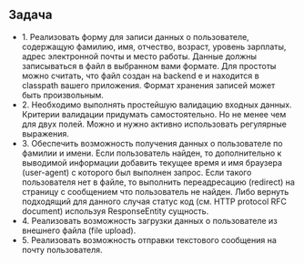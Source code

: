 <h2> Задача </h2>
<p>
  <ul>
    <li>  
  1.	Реализовать форму для записи данных о пользователе, содержащую фамилию, имя, отчество, возраст, уровень зарплаты, адрес электронной почты и место работы. Данные должны записываться в файл в выбранном вами формате. Для простоты можно считать, что файл создан на backend e и находится в classpath вашего приложения. Формат хранения записей может быть произвольным. </li>
    <li>  
  2.	Необходимо выполнять простейшую валидацию входных данных. Критерии валидации придумать самостоятельно. Но не менее чем для двух полей. Можно и нужно активно использовать регулярные выражения. </li>
    <li>
  3.	Обеспечить возможность получения данных о пользователе по фамилии и имени. Если пользователь найден, то дополнительно к выводимой информации добавить текущее время и имя браузера (user-agent) с которого был выполнен запрос. Если такого пользователя нет в файле, то выполнить переадресацию (redirect) на страницу с сообщением что пользователь не найден. Либо вернуть подходящий для данного случая статус код (см. HTTP protocol RFC document) используя ResponseEntity сущность. </li>
    <li>  4.	Реализовать возможность загрузки данных о пользователе из внешнего файла (file upload).</li>
    <li>  5.	Реализовать возможность отправки текстового сообщения на почту пользователя.</li>
    </ul>
</p>
